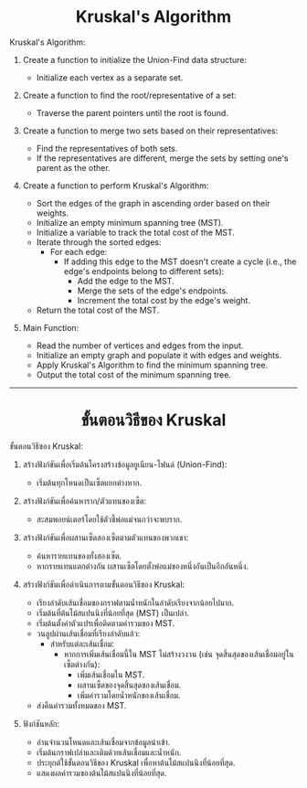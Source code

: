 <div align="center">
    <h1>Kruskal's Algorithm</h1>
</div>

Kruskal's Algorithm:

1. Create a function to initialize the Union-Find data structure:

   - Initialize each vertex as a separate set.

2. Create a function to find the root/representative of a set:

   - Traverse the parent pointers until the root is found.

3. Create a function to merge two sets based on their representatives:

   - Find the representatives of both sets.
   - If the representatives are different, merge the sets by setting one's parent as the other.

4. Create a function to perform Kruskal's Algorithm:

   - Sort the edges of the graph in ascending order based on their weights.
   - Initialize an empty minimum spanning tree (MST).
   - Initialize a variable to track the total cost of the MST.
   - Iterate through the sorted edges:
     - For each edge:
       - If adding this edge to the MST doesn't create a cycle (i.e., the edge's endpoints belong to different sets):
         - Add the edge to the MST.
         - Merge the sets of the edge's endpoints.
         - Increment the total cost by the edge's weight.
   - Return the total cost of the MST.

5. Main Function:
   - Read the number of vertices and edges from the input.
   - Initialize an empty graph and populate it with edges and weights.
   - Apply Kruskal's Algorithm to find the minimum spanning tree.
   - Output the total cost of the minimum spanning tree.

---

<div align="center">
    <h1>ขั้นตอนวิธีของ Kruskal</h1>
</div>

ขั้นตอนวิธีของ Kruskal:

1. สร้างฟังก์ชันเพื่อเริ่มต้นโครงสร้างข้อมูลยูเนียน-ไฟนด์ (Union-Find):

   - เริ่มต้นทุกโหนดเป็นเซ็ตแยกต่างหาก.

2. สร้างฟังก์ชันเพื่อค้นหาราก/ตัวแทนของเซ็ต:

   - สะสมพอยน์เตอร์โดยใช้ตัวชี้พ่อแม่จนกว่าจะพบราก.

3. สร้างฟังก์ชันเพื่อผสานเซ็ตสองเซ็ตตามตัวแทนของพวกเขา:

   - ค้นหารายแทนของทั้งสองเซ็ต.
   - หากรายแทนแตกต่างกัน ผสานเซ็ตโดยตั้งพ่อแม่ของหนึ่งอันเป็นอีกอันหนึ่ง.

4. สร้างฟังก์ชันเพื่อดำเนินการตามขั้นตอนวิธีของ Kruskal:

   - เรียงลำดับเส้นเชื่อมของกราฟตามน้ำหนักในลำดับเรียงจากน้อยไปมาก.
   - เริ่มต้นที่ต้นไม้สแปนนิงที่น้อยที่สุด (MST) เป็นเปล่า.
   - เริ่มต้นตั้งค่าตัวแปรเพื่อติดตามค่ารวมของ MST.
   - วนลูปผ่านเส้นเชื่อมที่เรียงลำดับแล้ว:
     - สำหรับแต่ละเส้นเชื่อม:
       - หากการเพิ่มเส้นเชื่อมนี้ใน MST ไม่สร้างวงวน (เช่น จุดสิ้นสุดของเส้นเชื่อมอยู่ในเซ็ตต่างกัน):
         - เพิ่มเส้นเชื่อมใน MST.
         - ผสานเซ็ตของจุดสิ้นสุดของเส้นเชื่อม.
         - เพิ่มค่ารวมโดยน้ำหนักของเส้นเชื่อม.
   - ส่งคืนค่ารวมทั้งหมดของ MST.

5. ฟังก์ชันหลัก:
   - อ่านจำนวนโหนดและเส้นเชื่อมจากข้อมูลนำเข้า.
   - เริ่มต้นกราฟเปล่าและเติมด้วยเส้นเชื่อมและน้ำหนัก.
   - ประยุกต์ใช้ขั้นตอนวิธีของ Kruskal เพื่อหาต้นไม้สแปนนิงที่น้อยที่สุด.
   - แสดงผลค่ารวมของต้นไม้สแปนนิงที่น้อยที่สุด.
